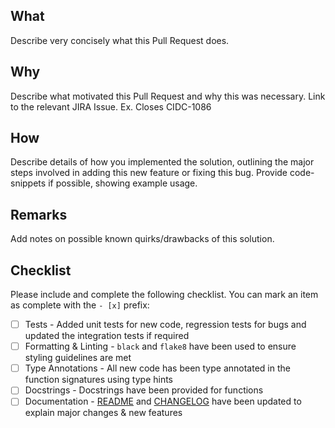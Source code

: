 ## What

Describe very concisely what this Pull Request does.

## Why

Describe what motivated this Pull Request and why this was necessary. Link to the relevant JIRA Issue. Ex. Closes CIDC-1086

## How

Describe details of how you implemented the solution, outlining the major steps involved in adding this new feature or fixing this bug. Provide code-snippets if possible, showing example usage.

## Remarks

Add notes on possible known quirks/drawbacks of this solution.

## Checklist

Please include and complete the following checklist. You can mark an item as complete with the `- [x]` prefix:

- [ ] Tests - Added unit tests for new code, regression tests for bugs and updated the integration tests if required
- [ ] Formatting & Linting - `black` and `flake8` have been used to ensure styling guidelines are met
- [ ] Type Annotations - All new code has been type annotated in the function signatures using type hints
- [ ] Docstrings - Docstrings have been provided for functions
- [ ] Documentation - [README](https://github.com/CIMAC-CIDC/cidc-cli/blob/master/README.md) and [CHANGELOG](https://github.com/CIMAC-CIDC/cidc-cli/blob/master/CHANGELOG.md) have been updated to explain major changes & new features
